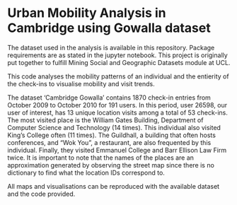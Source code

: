 # Urban Mobility Analysis in Cambridge using Gowalla dataset

The dataset used in the analysis is available in this repository. 
Package requirements are as stated in the jupyter notebook.
This project is originally put together to fulfill Mining Social and Geographic Datasets module at UCL.

This code analyses the mobility patterns of an individual and the entierity of the check-ins to visualise mobility and visit trends. 

The dataset ‘Cambridge Gowalla’ contains 1870 check-in entries from October 2009 to October 2010 for 191 users. In this period, user 26598, our user of interest, has 13 unique location visits among a total of 53 check-ins. The most visited place is the William Gates Building, Department of Computer Science and Technology (14 times). This individual also visited King’s College often (11 times). The Guildhall, a building that often hosts conferences, and “Wok You”, a restaurant, are also frequented by this individual. Finally, they visited Emmanuel College and Barr Ellison Law Firm twice. It is important to note that the names of the places are an approximation generated by observing the street map since there is no dictionary to find what the location IDs correspond to.

All maps and visualisations can be reproduced with the available dataset and the code provided. 

